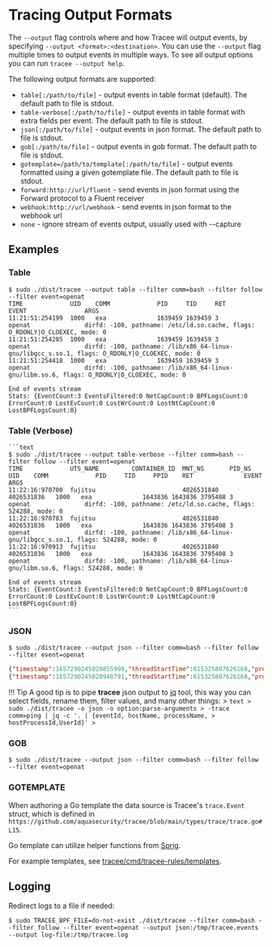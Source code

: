 # Tracing Output Formats

The `--output` flag controls where and how Tracee will output events, by specifying `--output <format>:<destination>`.  You can use the `--output` flag multiple times to output events in multiple ways. To see all output options you can run `tracee --output help`.

The following output formats are supported:

- `table[:/path/to/file]` - output events in table format (default). The default path to file is stdout.
- `table-verbose[:/path/to/file]` - output events in table format with extra fields per event. The default path to file is stdout.
- `json[:/path/to/file]` - output events in json format. The default path to file is stdout.
- `gob[:/path/to/file]` - output events in gob format. The default path to file is stdout.
- `gotemplate=/path/to/template[:/path/to/file]` - output events formatted using a given gotemplate file. The default path to file is stdout.
- `forward:http://url/fluent` - send events in json format using the Forward protocol to a Fluent receiver
- `webhook:http://url/webhook` - send events in json format to the webhook url
- `none` - ignore stream of events output, usually used with --capture

## Examples

### Table

```text
$ sudo ./dist/tracee --output table --filter comm=bash --filter follow --filter event=openat
TIME             UID    COMM             PID     TID     RET              EVENT                ARGS
11:21:51:254199  1000   exa              1639459 1639459 3                openat               dirfd: -100, pathname: /etc/ld.so.cache, flags: O_RDONLY|O_CLOEXEC, mode: 0
11:21:51:254285  1000   exa              1639459 1639459 3                openat               dirfd: -100, pathname: /lib/x86_64-linux-gnu/libgcc_s.so.1, flags: O_RDONLY|O_CLOEXEC, mode: 0
11:21:51:254418  1000   exa              1639459 1639459 3                openat               dirfd: -100, pathname: /lib/x86_64-linux-gnu/libm.so.6, flags: O_RDONLY|O_CLOEXEC, mode: 0

End of events stream
Stats: {EventCount:3 EventsFiltered:0 NetCapCount:0 BPFLogsCount:0 ErrorCount:0 LostEvCount:0 LostWrCount:0 LostNtCapCount:0 LostBPFLogsCount:0}
```

### Table (Verbose)

    ```text
    $ sudo ./dist/tracee --output table-verbose --filter comm=bash --filter follow --filter event=openat
    TIME             UTS_NAME         CONTAINER_ID  MNT_NS       PID_NS       UID    COMM             PID     TID     PPID    RET              EVENT                ARGS
    11:22:16:970700  fujitsu                        4026531840   4026531836   1000   exa              1643836 1643836 3795408 3                openat               dirfd: -100, pathname: /etc/ld.so.cache, flags: 524288, mode: 0
    11:22:16:970783  fujitsu                        4026531840   4026531836   1000   exa              1643836 1643836 3795408 3                openat               dirfd: -100, pathname: /lib/x86_64-linux-gnu/libgcc_s.so.1, flags: 524288, mode: 0
    11:22:16:970913  fujitsu                        4026531840   4026531836   1000   exa              1643836 1643836 3795408 3                openat               dirfd: -100, pathname: /lib/x86_64-linux-gnu/libm.so.6, flags: 524288, mode: 0
    
    End of events stream
    Stats: {EventCount:3 EventsFiltered:0 NetCapCount:0 BPFLogsCount:0 ErrorCount:0 LostEvCount:0 LostWrCount:0 LostNtCapCount:0 LostBPFLogsCount:0}
    ```

### JSON

```text
$ sudo ./dist/tracee --output json --filter comm=bash --filter follow --filter event=openat
```

```json
{"timestamp":1657290245020855990,"threadStartTime":615325807626168,"processorId":22,"processId":1664936,"cgroupId":1,"threadId":1664936,"parentProcessId":3795408,"hostProcessId":1664936,"hostThreadId":1664936,"hostParentProcessId":3795408,"userId":1000,"mountNamespace":4026531840,"pidNamespace":4026531836,"processName":"exa","hostName":"fujitsu","containerId":"","containerImage":"","containerName":"","podName":"","podNamespace":"","podUID":"","eventId":"257","eventName":"openat","argsNum":4,"returnValue":3,"stackAddresses":null,"syscall":"openat","contextFlags":{"containerStarted":false,"isCompat":false},"args":[{"name":"dirfd","type":"int","value":-100},{"name":"pathname","type":"const char*","value":"/etc/ld.so.cache"},{"name":"flags","type":"int","value":524288},{"name":"mode","type":"mode_t","value":0}]}
{"timestamp":1657290245020940791,"threadStartTime":615325807626168,"processorId":22,"processId":1664936,"cgroupId":1,"threadId":1664936,"parentProcessId":3795408,"hostProcessId":1664936,"hostThreadId":1664936,"hostParentProcessId":3795408,"userId":1000,"mountNamespace":4026531840,"pidNamespace":4026531836,"processName":"exa","hostName":"fujitsu","containerId":"","containerImage":"","containerName":"","podName":"","podNamespace":"","podUID":"","eventId":"257","eventName":"openat","argsNum":4,"returnValue":3,"stackAddresses":null,"syscall":"openat","contextFlags":{"containerStarted":false,"isCompat":false},"args":[{"name":"dirfd","type":"int","value":-100},{"name":"pathname","type":"const char*","value":"/lib/x86_64-linux-gnu/libgcc_s.so.1"},{"name":"flags","type":"int","value":524288},{"name":"mode","type":"mode_t","value":0}]}
```

!!! Tip
    A good tip is to pipe **tracee** json output to [jq]() tool, this way
    you can select fields, rename them, filter values, and many other things:
    > ```text
    > sudo ./dist/tracee -o json -o option:parse-arguments
    > -trace comm=ping | jq -c '. | {eventId, hostName, processName,
    > hostProcessId,UserId}'
    > ```

### GOB

```text
$ sudo ./dist/tracee --output json --filter comm=bash --filter follow --filter event=openat
```

### GOTEMPLATE

When authoring a Go template the data source is Tracee's `trace.Event` struct, which is defined in `https://github.com/aquasecurity/tracee/blob/main/types/trace/trace.go#L15`.

Go template can utilize helper functions from [Sprig](http://masterminds.github.io/sprig/).

For example templates, see [tracee/cmd/tracee-rules/templates](https://github.com/aquasecurity/tracee/tree/main/cmd/tracee-rules/templates).

## Logging

Redirect logs to a file if needed:

```text
$ sudo TRACEE_BPF_FILE=do-not-exist ./dist/tracee --filter comm=bash --filter follow --filter event=openat --output json:/tmp/tracee.events --output log-file:/tmp/tracee.log
```
